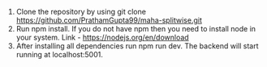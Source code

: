 1. Clone the repository by using git clone https://github.com/PrathamGupta99/maha-splitwise.git
2. Run npm install. If you do not have npm then you need to install node in your system. Link - https://nodejs.org/en/download
3. After installing all dependencies run npm run dev. The backend will start running at localhost:5001. 
